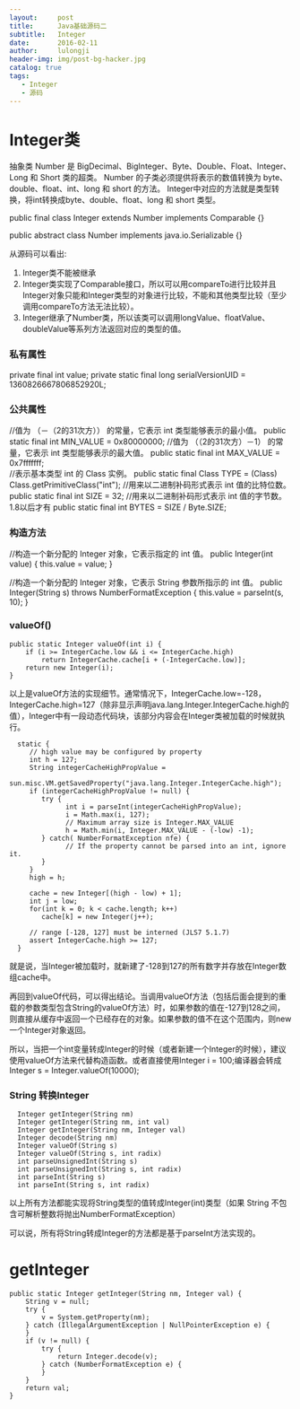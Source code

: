```yaml
---
layout:     post
title:      Java基础源码二
subtitle:   Integer
date:       2016-02-11
author:     lulongji
header-img: img/post-bg-hacker.jpg
catalog: true
tags:
   - Integer
   - 源码
---
```


# Integer类

抽象类 Number 是 BigDecimal、BigInteger、Byte、Double、Float、Integer、Long 和 Short 类的超类。
Number 的子类必须提供将表示的数值转换为 byte、double、float、int、long 和 short 的方法。
Integer中对应的方法就是类型转换，将int转换成byte、double、float、long 和 short 类型。

   public final class Integer extends Number implements Comparable<Integer> {}

   public abstract class Number implements java.io.Serializable {}

从源码可以看出:

1. Integer类不能被继承
2. Integer类实现了Comparable接口，所以可以用compareTo进行比较并且Integer对象只能和Integer类型的对象进行比较，不能和其他类型比较（至少调用compareTo方法无法比较）。
3. Integer继承了Number类，所以该类可以调用longValue、floatValue、doubleValue等系列方法返回对应的类型的值。


### 私有属性

   private final int value;
   private static final long serialVersionUID = 1360826667806852920L;


### 公共属性

   //值为 （－（2的31次方）） 的常量，它表示 int 类型能够表示的最小值。
   public static final int   MIN_VALUE = 0x80000000;
   //值为 （（2的31次方）－1） 的常量，它表示 int 类型能够表示的最大值。
   public static final int   MAX_VALUE = 0x7fffffff;   
   //表示基本类型 int 的 Class 实例。
   public static final Class<Integer>  TYPE = (Class<Integer>) Class.getPrimitiveClass("int");
   //用来以二进制补码形式表示 int 值的比特位数。
   public static final int SIZE = 32;
   //用来以二进制补码形式表示 int 值的字节数。1.8以后才有
   public static final int BYTES = SIZE / Byte.SIZE;


### 构造方法


   //构造一个新分配的 Integer 对象，它表示指定的 int 值。
   public Integer(int value) {
      this.value = value;
   }
   
   //构造一个新分配的 Integer 对象，它表示 String 参数所指示的 int 值。
   public Integer(String s) throws NumberFormatException {
      this.value = parseInt(s, 10);
   }

### valueOf()

    public static Integer valueOf(int i) {
        if (i >= IntegerCache.low && i <= IntegerCache.high)
            return IntegerCache.cache[i + (-IntegerCache.low)];
        return new Integer(i);
    }

以上是valueOf方法的实现细节。通常情况下，IntegerCache.low=-128，IntegerCache.high=127（除非显示声明java.lang.Integer.IntegerCache.high的值），Integer中有一段动态代码块，该部分内容会在Integer类被加载的时候就执行。

      static {
         // high value may be configured by property
         int h = 127;
         String integerCacheHighPropValue =
            sun.misc.VM.getSavedProperty("java.lang.Integer.IntegerCache.high");
         if (integerCacheHighPropValue != null) {
            try {
                  int i = parseInt(integerCacheHighPropValue);
                  i = Math.max(i, 127);
                  // Maximum array size is Integer.MAX_VALUE
                  h = Math.min(i, Integer.MAX_VALUE - (-low) -1);
            } catch( NumberFormatException nfe) {
                  // If the property cannot be parsed into an int, ignore it.
            }
         }
         high = h;

         cache = new Integer[(high - low) + 1];
         int j = low;
         for(int k = 0; k < cache.length; k++)
            cache[k] = new Integer(j++);

         // range [-128, 127] must be interned (JLS7 5.1.7)
         assert IntegerCache.high >= 127;
      }

就是说，当Integer被加载时，就新建了-128到127的所有数字并存放在Integer数组cache中。

再回到valueOf代码，可以得出结论。当调用valueOf方法（包括后面会提到的重载的参数类型包含String的valueOf方法）时，如果参数的值在-127到128之间，则直接从缓存中返回一个已经存在的对象。如果参数的值不在这个范围内，则new一个Integer对象返回。

所以，当把一个int变量转成Integer的时候（或者新建一个Integer的时候），建议使用valueOf方法来代替构造函数。或者直接使用Integer i = 100;编译器会转成Integer s = Integer.valueOf(10000);

### String 转换Integer

      Integer getInteger(String nm)
      Integer getInteger(String nm, int val)
      Integer getInteger(String nm, Integer val)
      Integer decode(String nm)
      Integer valueOf(String s)
      Integer valueOf(String s, int radix)
      int parseUnsignedInt(String s)
      int parseUnsignedInt(String s, int radix)
      int parseInt(String s)
      int parseInt(String s, int radix)

以上所有方法都能实现将String类型的值转成Integer(int)类型（如果 String 不包含可解析整数将抛出NumberFormatException）

可以说，所有将String转成Integer的方法都是基于parseInt方法实现的。

# getInteger

    public static Integer getInteger(String nm, Integer val) {
        String v = null;
        try {
            v = System.getProperty(nm);
        } catch (IllegalArgumentException | NullPointerException e) {
        }
        if (v != null) {
            try {
                return Integer.decode(v);
            } catch (NumberFormatException e) {
            }
        }
        return val;
    }